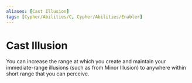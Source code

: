 ```yaml
---
aliases: [Cast Illusion]
tags: [Cypher/Abilities/C, Cypher/Abilities/Enabler]
---
```


# Cast Illusion

You can increase the range at which you create and maintain your immediate-range illusions (such as from Minor Illusion) to anywhere within short range that you can perceive.
